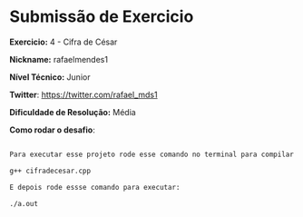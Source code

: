 # Submissão de Exercicio

**Exercicio:** 4 - Cifra de César

**Nickname:** rafaelmendes1

**Nível Técnico:** Junior

**Twitter**: https://twitter.com/rafael_mds1

**Dificuldade de Resolução:** Média

**Como rodar o desafio**:

```bash

Para executar esse projeto rode esse comando no terminal para compilar esse arquivo:

g++ cifradecesar.cpp

E depois rode essse comando para executar:

./a.out
```
